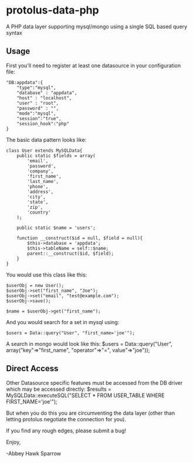 protolus-data-php
===========

A PHP data layer supporting mysql/mongo using a single SQL based query syntax

Usage
-----

First you'll need to register at least one datasource in your configuration file:

    "DB:appdata":{
        "type":"mysql",
        "database" : "appdata",
        "host" : "localhost",
        "user" : "root",
        "password" : "",
        "mode":"mysql",
        "session":"true",
        "session_hook":"php"
    }
    

The basic data pattern looks like:

    class User extends MySQLData{
        public static $fields = array(
            'email',
            'password',
            'company',
            'first_name',
            'last_name',
            'phone',
            'address',
            'city',
            'state',
            'zip',
            'country'
        );

        public static $name = 'users';

        function __construct($id = null, $field = null){
            $this->database = 'appdata';
            $this->tableName = self::$name;
            parent::__construct($id, $field);
        }
    }
    
You would use this class like this:
    
    $userObj = new User();
    $userObj->set("first_name", "Joe");
    $userObj->set("email", "test@example.com");
    $userObj->save();

    $name = $userObj->get("first_name");
    
And you would search for a set in mysql using:

    $users = Data::query("User", "first_name='joe'");
A search in mongo would look like this:
    $users = Data::query("User", array("key"=>"first_name", "operator"=>"\=", value"=>"joe"));
    
    
Direct Access
-------------

Other Datasource specific features must be accessed from the DB driver which may be accessed directly:
    $results = MySQLData::executeSQL("SELECT * FROM USER_TABLE WHERE FIRST_NAME='joe'");
   

But when you do this you are circumventing the data layer (other than letting protolus negotiate the connection for you).

If you find any rough edges, please submit a bug!

Enjoy,

-Abbey Hawk Sparrow